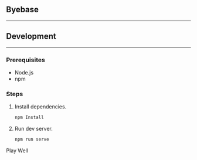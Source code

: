 ## Byebase 
---
## Development
--- 
### Prerequisites
* Node.js 
* npm
### Steps
1. Install dependencies.   
    ```bash 
    npm Install
    ```
2. Run dev server.
    ```bash
    npm run serve
    ```
Play Well